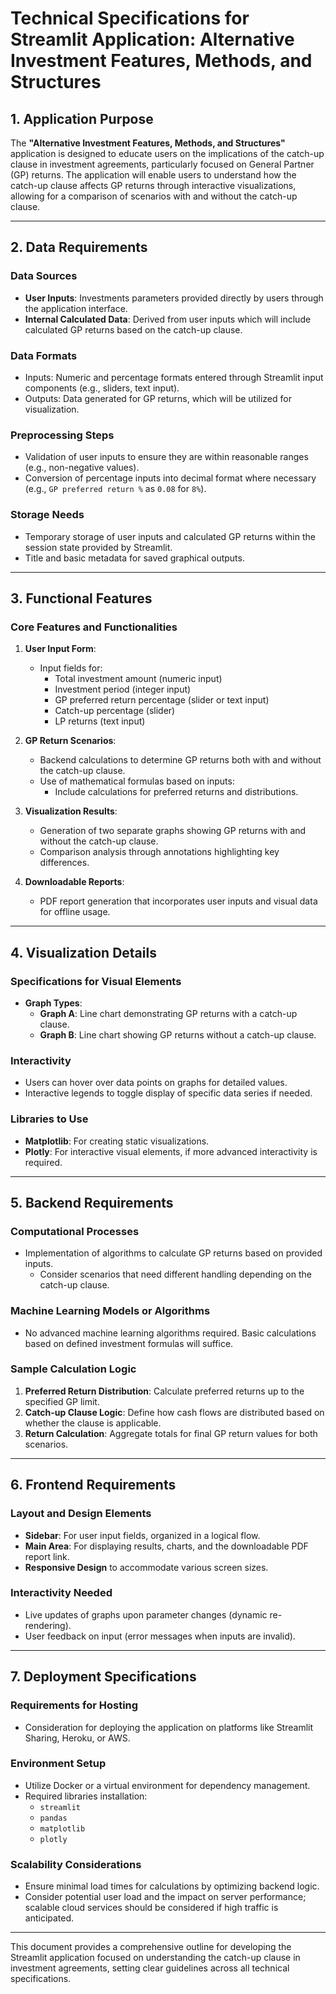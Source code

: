 # Technical Specifications for Streamlit Application: Alternative Investment Features, Methods, and Structures

## 1. Application Purpose
The **"Alternative Investment Features, Methods, and Structures"** application is designed to educate users on the implications of the catch-up clause in investment agreements, particularly focused on General Partner (GP) returns. The application will enable users to understand how the catch-up clause affects GP returns through interactive visualizations, allowing for a comparison of scenarios with and without the catch-up clause.

---

## 2. Data Requirements

### Data Sources
- **User Inputs**: Investments parameters provided directly by users through the application interface.
- **Internal Calculated Data**: Derived from user inputs which will include calculated GP returns based on the catch-up clause.

### Data Formats
- Inputs: Numeric and percentage formats entered through Streamlit input components (e.g., sliders, text input).
- Outputs: Data generated for GP returns, which will be utilized for visualization.

### Preprocessing Steps
- Validation of user inputs to ensure they are within reasonable ranges (e.g., non-negative values).
- Conversion of percentage inputs into decimal format where necessary (e.g., `GP preferred return %` as `0.08` for `8%`).

### Storage Needs
- Temporary storage of user inputs and calculated GP returns within the session state provided by Streamlit.
- Title and basic metadata for saved graphical outputs.

---

## 3. Functional Features

### Core Features and Functionalities
1. **User Input Form**:
   - Input fields for:
     - Total investment amount (numeric input)
     - Investment period (integer input)
     - GP preferred return percentage (slider or text input)
     - Catch-up percentage (slider)
     - LP returns (text input)

2. **GP Return Scenarios**:
   - Backend calculations to determine GP returns both with and without the catch-up clause.
   - Use of mathematical formulas based on inputs:
     - Include calculations for preferred returns and distributions.

3. **Visualization Results**:
   - Generation of two separate graphs showing GP returns with and without the catch-up clause.
   - Comparison analysis through annotations highlighting key differences.

4. **Downloadable Reports**:
   - PDF report generation that incorporates user inputs and visual data for offline usage.

---

## 4. Visualization Details

### Specifications for Visual Elements
- **Graph Types**:
  - **Graph A**: Line chart demonstrating GP returns with a catch-up clause.
  - **Graph B**: Line chart showing GP returns without a catch-up clause.

### Interactivity
- Users can hover over data points on graphs for detailed values.
- Interactive legends to toggle display of specific data series if needed.

### Libraries to Use
- **Matplotlib**: For creating static visualizations.
- **Plotly**: For interactive visual elements, if more advanced interactivity is required.

---

## 5. Backend Requirements

### Computational Processes
- Implementation of algorithms to calculate GP returns based on provided inputs.
  - Consider scenarios that need different handling depending on the catch-up clause.
  
### Machine Learning Models or Algorithms
- No advanced machine learning algorithms required. Basic calculations based on defined investment formulas will suffice.

### Sample Calculation Logic
1. **Preferred Return Distribution**: Calculate preferred returns up to the specified GP limit.
2. **Catch-up Clause Logic**: Define how cash flows are distributed based on whether the clause is applicable.
3. **Return Calculation**: Aggregate totals for final GP return values for both scenarios.

---

## 6. Frontend Requirements

### Layout and Design Elements
- **Sidebar**: For user input fields, organized in a logical flow.
- **Main Area**: For displaying results, charts, and the downloadable PDF report link.
- **Responsive Design** to accommodate various screen sizes.

### Interactivity Needed
- Live updates of graphs upon parameter changes (dynamic re-rendering).
- User feedback on input (error messages when inputs are invalid).

---

## 7. Deployment Specifications

### Requirements for Hosting
- Consideration for deploying the application on platforms like Streamlit Sharing, Heroku, or AWS.
  
### Environment Setup
- Utilize Docker or a virtual environment for dependency management.
- Required libraries installation:
  - `streamlit`
  - `pandas`
  - `matplotlib`
  - `plotly`
  
### Scalability Considerations
- Ensure minimal load times for calculations by optimizing backend logic.
- Consider potential user load and the impact on server performance; scalable cloud services should be considered if high traffic is anticipated. 

--- 

This document provides a comprehensive outline for developing the Streamlit application focused on understanding the catch-up clause in investment agreements, setting clear guidelines across all technical specifications.